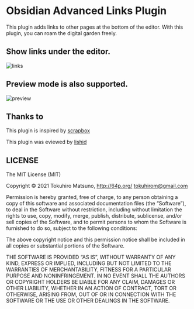 # Obsidian Advanced Links Plugin

This plugin adds links to other pages at the bottom of the editor.
With this plugin, you can roam the digital garden freely.

## Show links under the editor.

<img src="https://github.com/tokuhirom/obsidian-advanced-links-lugin/blob/master/docs/img.png?raw=true" alt="links">

## Preview mode is also supported.

<img src="https://github.com/tokuhirom/obsidian-advanced-links-lugin/blob/master/docs/preview.png?raw=true" alt="preview">

## Thanks to

This plugin is inspired by [scrapbox](https://scrapbox.io/)

This plugin was eviewed by [lishid](https://github.com/obsidianmd/obsidian-releases/pull/263)

## LICENSE

The MIT License (MIT)

Copyright © 2021 Tokuhiro Matsuno, http://64p.org/ <tokuhirom@gmail.com>

Permission is hereby granted, free of charge, to any person obtaining a copy
of this software and associated documentation files (the “Software”), to deal
in the Software without restriction, including without limitation the rights
to use, copy, modify, merge, publish, distribute, sublicense, and/or sell
copies of the Software, and to permit persons to whom the Software is
furnished to do so, subject to the following conditions:

The above copyright notice and this permission notice shall be included in
all copies or substantial portions of the Software.

THE SOFTWARE IS PROVIDED “AS IS”, WITHOUT WARRANTY OF ANY KIND, EXPRESS OR
IMPLIED, INCLUDING BUT NOT LIMITED TO THE WARRANTIES OF MERCHANTABILITY,
FITNESS FOR A PARTICULAR PURPOSE AND NONINFRINGEMENT. IN NO EVENT SHALL THE
AUTHORS OR COPYRIGHT HOLDERS BE LIABLE FOR ANY CLAIM, DAMAGES OR OTHER
LIABILITY, WHETHER IN AN ACTION OF CONTRACT, TORT OR OTHERWISE, ARISING FROM,
OUT OF OR IN CONNECTION WITH THE SOFTWARE OR THE USE OR OTHER DEALINGS IN
THE SOFTWARE.
